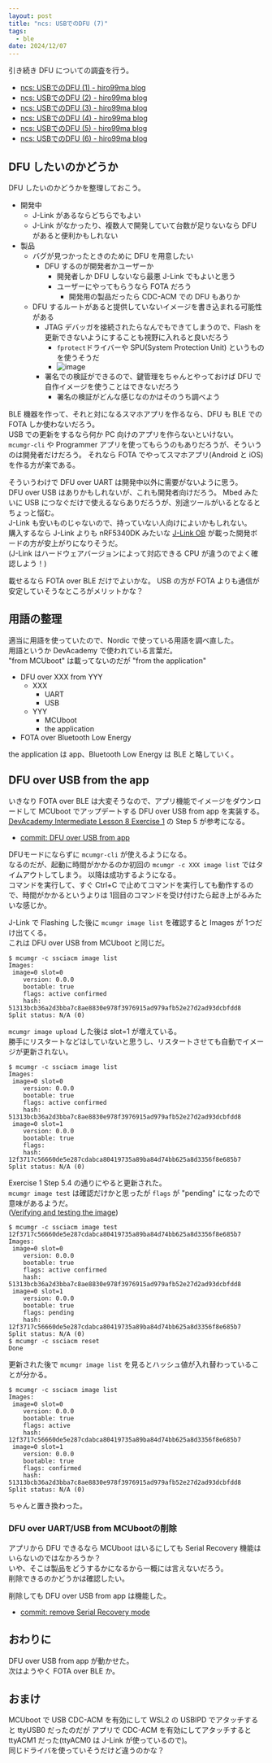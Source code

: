 ```yaml
---
layout: post
title: "ncs: USBでのDFU (7)"
tags:
  - ble
date: 2024/12/07
---
```


引き続き DFU についての調査を行う。

* [ncs: USBでのDFU (1) - hiro99ma blog](https://blog.hirokuma.work/2024/12/20241202-ncs.html)
* [ncs: USBでのDFU (2) - hiro99ma blog](https://blog.hirokuma.work/2024/12/20241203-ncs.html)
* [ncs: USBでのDFU (3) - hiro99ma blog](https://blog.hirokuma.work/2024/12/20241204-ncs.html)
* [ncs: USBでのDFU (4) - hiro99ma blog](https://blog.hirokuma.work/2024/12/20241205-ncs.html)
* [ncs: USBでのDFU (5) - hiro99ma blog](https://blog.hirokuma.work/2024/12/20241206-ncs.html)
* [ncs: USBでのDFU (6) - hiro99ma blog](https://blog.hirokuma.work/2024/12/20241206-ncs2.html)

## DFU したいのかどうか

DFU したいのかどうかを整理しておこう。

* 開発中
  * J-Link があるならどちらでもよい
  * J-Link がなかったり、複数人で開発していて台数が足りないなら DFU があると便利かもしれない
* 製品
  * バグが見つかったときのために DFU を用意したい
    * DFU するのが開発者かユーザーか
      * 開発者しか DFU しないなら最悪 J-Link でもよいと思う
      * ユーザーにやってもらうなら FOTA だろう
        * 開発用の製品だったら CDC-ACM での DFU もありか
  * DFU するルートがあると提供していないイメージを書き込まれる可能性がある
    * JTAG デバッガを接続されたらなんでもできてしまうので、Flash を更新できないようにすることも視野に入れると良いだろう
      * `fprotect`ドライバーや SPU(System Protection Unit) というものを使うそうだ
      * ![image](images/20241207a-1.png)
    * 署名での検証ができるので、鍵管理をちゃんとやっておけば DFU で自作イメージを使うことはできないだろう
      * 署名の検証がどんな感じなのかはそのうち調べよう

BLE 機器を作って、それと対になるスマホアプリを作るなら、DFU も BLE での FOTA しか使わないだろう。  
USB での更新をするなら何か PC 向けのアプリを作らないといけない。
`mcumgr-cli` や Programmer アプリを使ってもらうのもありだろうが、そういうのは開発者だけだろう。
それなら FOTA でやってスマホアプリ(Android と iOS)を作る方が楽である。

そういうわけで DFU over UART は開発中以外に需要がないように思う。  
DFU over USB はありかもしれないが、これも開発者向けだろう。
Mbed みたいに USB につなぐだけで使えるならありだろうが、別途ツールがいるとなるとちょっと悩む。  
J-Link も安いものじゃないので、持っていない人向けによいかもしれない。  
購入するなら J-Link よりも nRF5340DK みたいな [J-Link OB](https://www.segger.com/products/debug-probes/j-link/models/j-link-ob/) が載った開発ボードの方が安上がりになりそうだ。  
(J-Link はハードウェアバージョンによって対応できる CPU が違うのでよく確認しよう！)

載せるなら FOTA over BLE だけでよいかな。
USB の方が FOTA よりも通信が安定していそうなところがメリットかな？

## 用語の整理

適当に用語を使っていたので、Nordic で使っている用語を調べ直した。  
用語というか DevAcademy で使われている言葉だ。  
"from MCUboot" は載ってないのだが "from the application" 

* DFU over XXX from YYY
  * XXX
    * UART
    * USB
  * YYY
    * MCUboot
    * the application
* FOTA over Bluetooth Low Energy

the application は app、Bluetooth Low Energy は BLE と略していく。

## DFU over USB from the app

いきなり FOTA over BLE は大変そうなので、アプリ機能でイメージをダウンロードして MCUboot でアップデートする DFU over USB from app を実装する。  
[DevAcademy Intermediate Lesson 8 Exercise 1](https://academy.nordicsemi.com/courses/nrf-connect-sdk-intermediate/lessons/lesson-8-bootloaders-and-dfu-fota/topic/exercise-1-dfu-over-uart/) の Step 5 が参考になる。

* [commit: DFU over USB from app](https://github.com/hirokuma/ncs-recv-sb1602/commit/2d55167319622280e5c95a47cc0a2dcf1e46c4a2)

DFUモードにならずに `mcumgr-cli` が使えるようになる。  
なるのだが、起動に時間がかかるのか初回の `mcumgr -c XXX image list` ではタイムアウトしてしまう。
以降は成功するようになる。  
コマンドを実行して、すぐ Ctrl+C で止めてコマンドを実行しても動作するので、時間がかかるというよりは 1回目のコマンドを受け付けたら起き上がるみたいな感じか。

J-Link で Flashing した後に `mcumgr image list` を確認すると Images が 1つだけ出てくる。  
これは DFU over USB from MCUboot と同じだ。

```console
$ mcumgr -c ssciacm image list
Images:
 image=0 slot=0
    version: 0.0.0
    bootable: true
    flags: active confirmed
    hash: 51313bcb36a2d3bba7c8ae8830e978f3976915ad979afb52e27d2ad93dcbfdd8
Split status: N/A (0)
```

`mcumgr image upload` した後は slot=1 が増えている。  
勝手にリスタートなどはしていないと思うし、リスタートさせても自動でイメージが更新されない。

```console
$ mcumgr -c ssciacm image list
Images:
 image=0 slot=0
    version: 0.0.0
    bootable: true
    flags: active confirmed
    hash: 51313bcb36a2d3bba7c8ae8830e978f3976915ad979afb52e27d2ad93dcbfdd8
 image=0 slot=1
    version: 0.0.0
    bootable: true
    flags:
    hash: 12f3717c56660de5e287cdabca80419735a89ba84d74bb625a8d3356f8e685b7
Split status: N/A (0)
```

Exercise 1 Step 5.4 の通りにやると更新された。  
`mcumgr image test` は確認だけかと思ったが `flags` が "pending" になったので意味があるようだ。  
([Verifying and testing the image](https://docs.nordicsemi.com/bundle/ncs-latest/page/nrf/app_dev/bootloaders_dfu/dfu_tools_mcumgr_cli.html#verifying_and_testing_the_image))

```console
$ mcumgr -c ssciacm image test 12f3717c56660de5e287cdabca80419735a89ba84d74bb625a8d3356f8e685b7
Images:
 image=0 slot=0
    version: 0.0.0
    bootable: true
    flags: active confirmed
    hash: 51313bcb36a2d3bba7c8ae8830e978f3976915ad979afb52e27d2ad93dcbfdd8
 image=0 slot=1
    version: 0.0.0
    bootable: true
    flags: pending
    hash: 12f3717c56660de5e287cdabca80419735a89ba84d74bb625a8d3356f8e685b7
Split status: N/A (0)
$ mcumgr -c ssciacm reset
Done
```

更新された後で `mcumgr image list` を見るとハッシュ値が入れ替わっていることが分かる。

```console
$ mcumgr -c ssciacm image list
Images:
 image=0 slot=0
    version: 0.0.0
    bootable: true
    flags: active
    hash: 12f3717c56660de5e287cdabca80419735a89ba84d74bb625a8d3356f8e685b7
 image=0 slot=1
    version: 0.0.0
    bootable: true
    flags: confirmed
    hash: 51313bcb36a2d3bba7c8ae8830e978f3976915ad979afb52e27d2ad93dcbfdd8
Split status: N/A (0)
```

ちゃんと置き換わった。

### DFU over UART/USB from MCUbootの削除

アプリから DFU できるなら MCUboot はいるにしても Serial Recovery 機能はいらないのではなかろうか？  
いや、そこは製品をどうするかになるから一概には言えないだろう。  
削除できるのかどうかは確認したい。

削除しても DFU over USB from app は機能した。

* [commit: remove Serial Recovery mode](https://github.com/hirokuma/ncs-recv-sb1602/commit/0b5e6fe6ebfde3cead860b7efee192fed373d794)

## おわりに

DFU over USB from app が動かせた。  
次はようやく FOTA over BLE か。

## おまけ

MCUboot で USB CDC-ACM を有効にして WSL2 の USBIPD でアタッチすると ttyUSB0 だったのだが
アプリで CDC-ACM を有効にしてアタッチすると ttyACM1 だった(ttyACM0 は J-Link が使っているので)。  
同じドライバを使っていそうだけど違うのかな？
